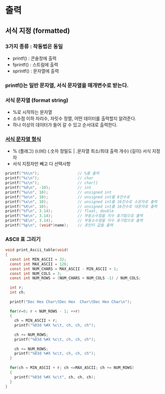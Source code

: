 # 출력

## 서식 지정 (formatted)
### 3가지 종류 : 작동법은 동일
  - printf() : 콘솔창에 출력
  - fprintf() : 스트림에 출력
  - sprintf() : 문자열에 출력

### printf()는 일반 문자열, 서식 문자열을 매개변수로 받는다.

### 서식 문자열 (format string)
  - %로 시작하는 문자열
  - 소수점 이하 자리수, 자릿수 정렬, 어떤 데이터를 출력할지 알려준다.
  - 하나 이상의 데이터가 들어 갈 수 있고 순서대로 출력한다.

### [서식 문자열 형식](https://en.cppreference.com/w/c/io/fprintf)
  - % (플래그) (너비) (.숫자 정밀도 | .문자열 최소/최대 출력 개수) (길이) 서식 지정자
  - 서식 지정자만 빼고 다 선택사항
```c
printf("%%\n");                 // %를 출력
printf("%c\n");                 // char
printf("%s\n");                 // char[]
printf("%d\n", -10);            // int
printf("%u\n", 10);             // unsigned int
printf("%o\n", 10);             // unsigned int를 8진수로
printf("%x\n", 10);             // unsigned int를 16진수로 소문자로 출력
printf("%X\n", 10);             // unsigned int를 16진수로 대문자로 출력
printf("%f\n", 3.14);           // float, double
printf("%e\n", 3.14);           // 부동소수점을 지수 표기법으로 출력
printf("%E\n", 3.14);           // 부동소수점을 지수 표기법으로 출력
printf("%p\n", (void*)name);    // 포인터 값을 출력
```

### ASCII 표 그리기
```c
void print_Ascii_table(void)
{
  const int MIN_ASCII = 32;
  const int MAX_ASCII = 126;
  const int NUM_CHARS = MAX_ASCII - MIN_ASCII + 1;
  const int NUM_COLS = 3;
  const int NUM_ROWS = (NUM_CHARS + NUM_COLS -1) / NUM_COLS;
  
  int r;
  int ch;
  
  printf("Dec Hex Char\tDec Hex  Char\tDec Hex Char\n");
  
  for(r=0; r < NUM_ROWS - 1; ++r)
  {
    ch = MIN_ASCII + r;
    printf("%03d %#X %c\t, ch, ch, ch");
    
    ch += NUM_ROWS;
    printf("%03d %#X %c\t, ch, ch, ch");
     
    ch += NUM_ROWS;
    printf("%03d %#X %c\t, ch, ch, ch");
  }
  
  for(ch = MIN_ASCII + r; ch <=MAX_ASCII; ch += NUM_ROWS)
  {
    printf("%03d %#X %c\t", ch, ch, ch);
  }
}
```

